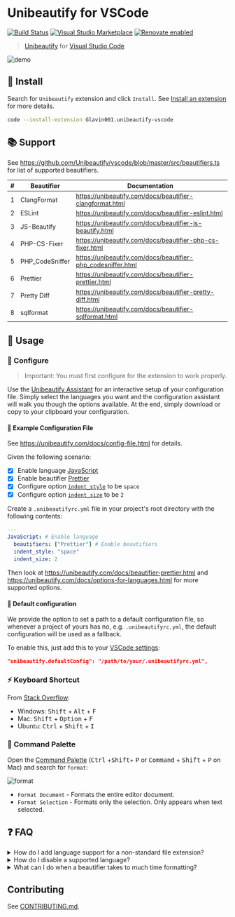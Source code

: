 # Unibeautify for VSCode

[![Build Status](https://travis-ci.com/Unibeautify/vscode.svg?branch=master)](https://travis-ci.com/Unibeautify/vscode) [![Visual Studio Marketplace](https://img.shields.io/vscode-marketplace/d/Glavin001.unibeautify-vscode.svg)](https://marketplace.visualstudio.com/items?itemName=Glavin001.unibeautify-vscode) [![Renovate enabled](https://img.shields.io/badge/renovate-enabled-brightgreen.svg)](https://renovateapp.com/)

> [Unibeautify](https://unibeautify.com/) for [Visual Studio Code](https://code.visualstudio.com/)

![demo](https://user-images.githubusercontent.com/1885333/37237670-0f06fcde-23ed-11e8-9200-4d2089323fe1.gif)

## :tada: Install

Search for `Unibeautify` extension and click `Install`.
See [Install an extension](https://code.visualstudio.com/docs/editor/extension-gallery#_install-an-extension) for more details.

```bash
code --install-extension Glavin001.unibeautify-vscode
```

## :books: Support

See https://github.com/Unibeautify/vscode/blob/master/src/beautifiers.ts for list of supported beautifiers.

<!--START:SUPPORT-TABLE-->
| # | Beautifier | Documentation |
| --- | --- | --- |
| 1 | ClangFormat | https://unibeautify.com/docs/beautifier-clangformat.html |
| 2 | ESLint | https://unibeautify.com/docs/beautifier-eslint.html |
| 3 | JS-Beautify | https://unibeautify.com/docs/beautifier-js-beautify.html |
| 4 | PHP-CS-Fixer | https://unibeautify.com/docs/beautifier-php-cs-fixer.html |
| 5 | PHP_CodeSniffer | https://unibeautify.com/docs/beautifier-php_codesniffer.html |
| 6 | Prettier | https://unibeautify.com/docs/beautifier-prettier.html |
| 7 | Pretty Diff | https://unibeautify.com/docs/beautifier-pretty-diff.html |
| 8 | sqlformat | https://unibeautify.com/docs/beautifier-sqlformat.html |
<!--END:SUPPORT-TABLE-->

## :art: Usage

### :wrench: Configure

> Important: You must first configure for the extension to work properly.

Use the [Unibeautify Assistant](https://assistant.unibeautify.com/#/setup) for an interactive setup of your configuration file. Simply select the languages you want and the configuration assistant will walk you though the options available. At the end, simply download or copy to your clipboard your configuration.

#### :pencil: Example Configuration File

See https://unibeautify.com/docs/config-file.html for details.

Given the following scenario:
- [x] Enable language [JavaScript](https://unibeautify.com/docs/language-javascript.html)
- [x] Enable beautifier [Prettier](https://unibeautify.com/docs/beautifier-prettier.html)
- [x] Configure option [`indent_style`](https://unibeautify.com/docs/option-indent-style.html) to be `space`
- [x] Configure option [`indent_size`](https://unibeautify.com/docs/option-indent-size.html) to be `2`

Create a `.unibeautifyrc.yml` file in your project's root directory with the following contents:


```yaml
---
JavaScript: # Enable language
  beautifiers: ["Prettier"] # Enable beautifiers
  indent_style: "space"
  indent_size: 2
```

Then look at https://unibeautify.com/docs/beautifier-prettier.html and https://unibeautify.com/docs/options-for-languages.html for more supported options.

#### :pushpin: Default configuration

We provide the option to set a path to a default configuration file, so whenever a project of yours has no, e.g. `.unibeautifyrc.yml`, the default configuration will be used as a fallback.

To enable this, just add this to your [VSCode settings](https://code.visualstudio.com/docs/getstarted/settings#_default-settings):

```json
"unibeautify.defaultConfig": "/path/to/your/.unibeautifyrc.yml",
```

### :zap: Keyboard Shortcut

From [Stack Overflow](https://stackoverflow.com/a/29973358/2578205):

- Windows: <kbd>Shift</kbd> + <kbd>Alt</kbd> + <kbd>F</kbd>
- Mac: <kbd>Shift</kbd> + <kbd>Option</kbd> + <kbd>F</kbd>
- Ubuntu: <kbd>Ctrl</kbd> + <kbd>Shift</kbd> + <kbd>I</kbd>

### :musical_keyboard: Command Palette

Open the [Command Palette](https://code.visualstudio.com/docs/getstarted/userinterface#_command-palette) (<kbd>Ctrl</kbd> +<kbd>Shift</kbd>+ <kbd>P</kbd> or <kbd>Command</kbd> + <kbd>Shift</kbd> + <kbd>P</kbd> on Mac) and search for `format`:

![format](https://user-images.githubusercontent.com/1885333/37503575-f6c0092a-28b7-11e8-9bf6-6573d3eab76c.png)

- `Format Document` - Formats the entire editor document.
- `Format Selection` - Formats only the selection. Only appears when text selected.

## :question: FAQ

<details><summary>How do I add language support for a non-standard file extension?</summary>

This section is for you if you are seeing the following error message after running <kbd>Format Document</kbd> or similar:

![There is no document formatter for 'plaintext'-files installed.](https://user-images.githubusercontent.com/1885333/41636879-5665cf80-7427-11e8-9b8e-9488f02d4a62.png)

See https://code.visualstudio.com/docs/languages/overview#_adding-a-file-extension-to-a-language for VSCode documentation on `file.associations` [setting](https://code.visualstudio.com/docs/getstarted/settings).
For example, the `.vscode/settings.json` below adds the `.myphp` file extension to the `php` language identifier:

```json
{
  "files.associations": {
    "*.myphp": "php"
  }
}
```

| Before | After |
| --- | --- |
| ![before](https://user-images.githubusercontent.com/1885333/41636908-7a91d494-7427-11e8-97b1-e4e7ce8fea8a.png) | ![after](https://user-images.githubusercontent.com/1885333/41636940-b4606e10-7427-11e8-9d2c-93d8a7d24116.png)
</details>

<details><summary>How do I disable a supported language?</summary>

By default all languages supported by Unibeautify will be enabled.

You can disable a specific language by setting the language options to `false` as shown below.

> **Important**: You must restart/reload VSCode after enabling/disabling a language.

Example `.unibeautifyrc.yml`:

```yaml
---
CSS: false # Disable CSS!
JavaScript: # Enable TypeScript
  beautifiers: ["Prettier"] # Enable beautifiers
  indent_style: "space"
  indent_size: 2
```

| Before | After |
| --- | --- |
| Beautified CSS files | ![There is no document formatter for 'css'-files installed.](https://user-images.githubusercontent.com/1885333/41637148-d28b5764-7428-11e8-9763-007f44fe6787.png) |
</details>

<details><summary>What can I do when a beautifier takes to much time formatting?</summary>

This section is for you if you are seeing the following error message in the developer console after running <kbd>Format Document</kbd> or similar:

![Timeout message](docs/screenshot-timeout-message.png)

Sometimes beautifiers are taking much time formatting your file, this can be caused by big files or many settings you have set for your beautifier, then you need to increase the VSCode **editor.formatOnSaveTimeout** option to give the beautifier more time formatting your file. 

Just add this entry in your [VSCode settings](https://code.visualstudio.com/docs/getstarted/settings#_default-settings):

```json
"editor.formatOnSaveTimeout": 2000
```

> The time is set in milliseconds, in the example above 2000 is equal to 2 seconds
</details>

## Contributing

See [CONTRIBUTING.md](https://github.com/Unibeautify/vscode/blob/master/CONTRIBUTING.md).
